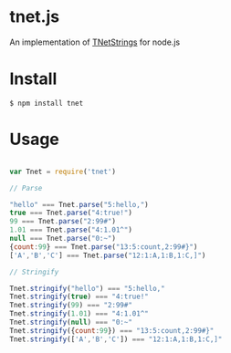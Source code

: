 # tnet.js

An implementation of [TNetStrings](http://tnetstrings.org) for node.js

# Install

	$ npm install tnet

# Usage

```javascript

var Tnet = require('tnet')

// Parse

"hello" === Tnet.parse("5:hello,")
true === Tnet.parse("4:true!")
99 === Tnet.parse("2:99#")
1.01 === Tnet.parse("4:1.01^")
null === Tnet.parse("0:~")
{count:99} === Tnet.parse("13:5:count,2:99#}")
['A','B','C'] === Tnet.parse("12:1:A,1:B,1:C,]")

// Stringify

Tnet.stringify("hello") === "5:hello,"
Tnet.stringify(true) === "4:true!"
Tnet.stringify(99) === "2:99#"
Tnet.stringify(1.01) === "4:1.01^"
Tnet.stringify(null) === "0:~"
Tnet.stringify({count:99}) === "13:5:count,2:99#}"
Tnet.stringify(['A','B','C']) === "12:1:A,1:B,1:C,]"

```
